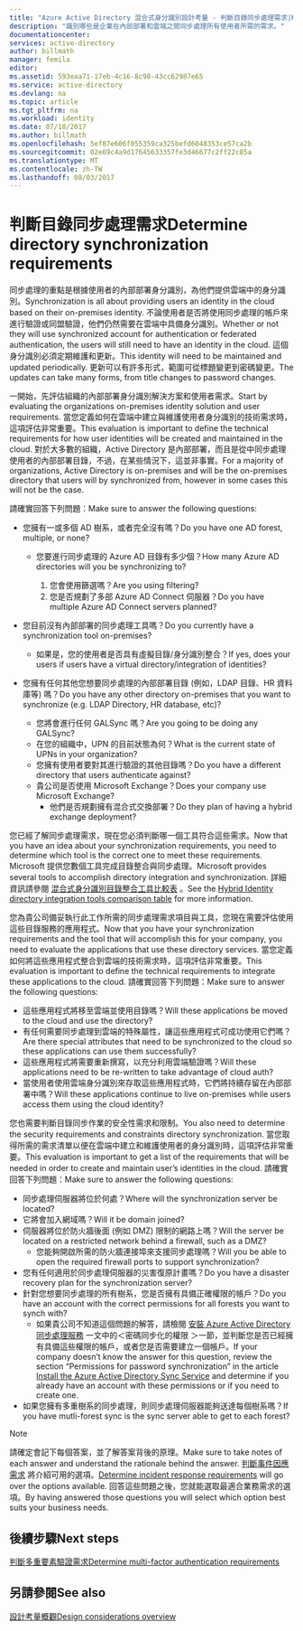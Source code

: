 ```yaml
---
title: "Azure Active Directory 混合式身分識別設計考量 - 判斷目錄同步處理需求|Microsoft Docs"
description: "識別哪些是企業在內部部署和雲端之間同步處理所有使用者所需的需求。"
documentationcenter: 
services: active-directory
author: billmath
manager: femila
editor: 
ms.assetid: 593eaa71-17eb-4c16-8c98-43cc62987e65
ms.service: active-directory
ms.devlang: na
ms.topic: article
ms.tgt_pltfrm: na
ms.workload: identity
ms.date: 07/18/2017
ms.author: billmath
ms.openlocfilehash: 5ef87e606f055359ca325befd6048353ce57ca2b
ms.sourcegitcommit: 02e69c4a9d17645633357fe3d46677c2ff22c85a
ms.translationtype: MT
ms.contentlocale: zh-TW
ms.lasthandoff: 08/03/2017
---
```

# <a name="determine-directory-synchronization-requirements"></a><span data-ttu-id="56d54-103">判斷目錄同步處理需求</span><span class="sxs-lookup"><span data-stu-id="56d54-103">Determine directory synchronization requirements</span></span>
<span data-ttu-id="56d54-104">同步處理的重點是根據使用者的內部部署身分識別，為他們提供雲端中的身分識別。</span><span class="sxs-lookup"><span data-stu-id="56d54-104">Synchronization is all about providing users an identity in the cloud based on their on-premises identity.</span></span> <span data-ttu-id="56d54-105">不論使用者是否將使用同步處理的帳戶來進行驗證或同盟驗證，他們仍然需要在雲端中具備身分識別。</span><span class="sxs-lookup"><span data-stu-id="56d54-105">Whether or not they will use synchronized account for authentication or federated authentication, the users will still need to have an identity in the cloud.</span></span>  <span data-ttu-id="56d54-106">這個身分識別必須定期維護和更新。</span><span class="sxs-lookup"><span data-stu-id="56d54-106">This identity will need to be maintained and updated periodically.</span></span>  <span data-ttu-id="56d54-107">更新可以有許多形式，範圍可從標題變更到密碼變更。</span><span class="sxs-lookup"><span data-stu-id="56d54-107">The updates can take many forms, from title changes to password changes.</span></span>  

<span data-ttu-id="56d54-108">一開始，先評估組織的內部部署身分識別解決方案和使用者需求。</span><span class="sxs-lookup"><span data-stu-id="56d54-108">Start by evaluating the organizations on-premises identity solution and user requirements.</span></span> <span data-ttu-id="56d54-109">當您定義如何在雲端中建立與維護使用者身分識別的技術需求時，這項評估非常重要。</span><span class="sxs-lookup"><span data-stu-id="56d54-109">This evaluation is important to define the technical requirements for how user identities will be created and maintained in the cloud.</span></span>  <span data-ttu-id="56d54-110">對於大多數的組織，Active Directory 是內部部署，而且是從中同步處理使用者的內部部署目錄，不過，在某些情況下，這並非事實。</span><span class="sxs-lookup"><span data-stu-id="56d54-110">For a majority of organizations, Active Directory is on-premises and will be the on-premises directory that users will by synchronized from, however in some cases this will not be the case.</span></span>  

<span data-ttu-id="56d54-111">請確實回答下列問題：</span><span class="sxs-lookup"><span data-stu-id="56d54-111">Make sure to answer the following questions:</span></span>

* <span data-ttu-id="56d54-112">您擁有一或多個 AD 樹系，或者完全沒有嗎？</span><span class="sxs-lookup"><span data-stu-id="56d54-112">Do you have one AD forest, multiple, or none?</span></span>
  
  * <span data-ttu-id="56d54-113">您要進行同步處理的 Azure AD 目錄有多少個？</span><span class="sxs-lookup"><span data-stu-id="56d54-113">How many Azure AD directories will you be synchronizing to?</span></span>
    
    1. <span data-ttu-id="56d54-114">您會使用篩選嗎？</span><span class="sxs-lookup"><span data-stu-id="56d54-114">Are you using filtering?</span></span>
    2. <span data-ttu-id="56d54-115">您是否規劃了多部 Azure AD Connect 伺服器？</span><span class="sxs-lookup"><span data-stu-id="56d54-115">Do you have multiple Azure AD Connect servers planned?</span></span>
* <span data-ttu-id="56d54-116">您目前沒有內部部署的同步處理工具嗎？</span><span class="sxs-lookup"><span data-stu-id="56d54-116">Do you currently have a synchronization tool on-premises?</span></span>
  
  * <span data-ttu-id="56d54-117">如果是，您的使用者是否具有虛擬目錄/身分識別整合？</span><span class="sxs-lookup"><span data-stu-id="56d54-117">If yes, does your users if users have a virtual directory/integration of identities?</span></span>
* <span data-ttu-id="56d54-118">您擁有任何其他您想要同步處理的內部部署目錄 (例如，LDAP 目錄、HR 資料庫等) 嗎？</span><span class="sxs-lookup"><span data-stu-id="56d54-118">Do you have any other directory on-premises that you want to synchronize (e.g. LDAP Directory, HR database, etc)?</span></span>
  * <span data-ttu-id="56d54-119">您將會進行任何 GALSync 嗎？</span><span class="sxs-lookup"><span data-stu-id="56d54-119">Are you going to be doing any GALSync?</span></span>
  * <span data-ttu-id="56d54-120">在您的組織中，UPN 的目前狀態為何？</span><span class="sxs-lookup"><span data-stu-id="56d54-120">What is the current state of UPNs in your organization?</span></span> 
  * <span data-ttu-id="56d54-121">您擁有使用者要對其進行驗證的其他目錄嗎？</span><span class="sxs-lookup"><span data-stu-id="56d54-121">Do you have a different directory that users authenticate against?</span></span>
  * <span data-ttu-id="56d54-122">貴公司是否使用 Microsoft Exchange？</span><span class="sxs-lookup"><span data-stu-id="56d54-122">Does your company use Microsoft Exchange?</span></span>
    * <span data-ttu-id="56d54-123">他們是否規劃擁有混合式交換部署？</span><span class="sxs-lookup"><span data-stu-id="56d54-123">Do they plan of having a hybrid exchange deployment?</span></span>

<span data-ttu-id="56d54-124">您已經了解同步處理需求，現在您必須判斷哪一個工具符合這些需求。</span><span class="sxs-lookup"><span data-stu-id="56d54-124">Now that you have an idea about your synchronization requirements, you need to determine which tool is the correct one to meet these requirements.</span></span>  <span data-ttu-id="56d54-125">Microsoft 提供您數個工具完成目錄整合與同步處理。</span><span class="sxs-lookup"><span data-stu-id="56d54-125">Microsoft provides several tools to accomplish directory integration and synchronization.</span></span>  <span data-ttu-id="56d54-126">詳細資訊請參閱 [混合式身分識別目錄整合工具比較表](active-directory-hybrid-identity-design-considerations-tools-comparison.md) 。</span><span class="sxs-lookup"><span data-stu-id="56d54-126">See the [Hybrid Identity directory integration tools comparison table](active-directory-hybrid-identity-design-considerations-tools-comparison.md) for more information.</span></span> 

<span data-ttu-id="56d54-127">您為貴公司備妥執行此工作所需的同步處理需求項目與工具，您現在需要評估使用這些目錄服務的應用程式。</span><span class="sxs-lookup"><span data-stu-id="56d54-127">Now that you have your synchronization requirements and the tool that will accomplish this for your company, you need to evaluate the applications that use these directory services.</span></span> <span data-ttu-id="56d54-128">當您定義如何將這些應用程式整合到雲端的技術需求時，這項評估非常重要。</span><span class="sxs-lookup"><span data-stu-id="56d54-128">This evaluation is important to define the technical requirements to integrate these applications to the cloud.</span></span> <span data-ttu-id="56d54-129">請確實回答下列問題：</span><span class="sxs-lookup"><span data-stu-id="56d54-129">Make sure to answer the following questions:</span></span>

* <span data-ttu-id="56d54-130">這些應用程式將移至雲端並使用目錄嗎？</span><span class="sxs-lookup"><span data-stu-id="56d54-130">Will these applications be moved to the cloud and use the directory?</span></span>
* <span data-ttu-id="56d54-131">有任何需要同步處理到雲端的特殊屬性，讓這些應用程式可成功使用它們嗎？</span><span class="sxs-lookup"><span data-stu-id="56d54-131">Are there special attributes that need to be synchronized to the cloud so these applications can use them successfully?</span></span>
* <span data-ttu-id="56d54-132">這些應用程式將需要重新撰寫，以充分利用雲端驗證嗎？</span><span class="sxs-lookup"><span data-stu-id="56d54-132">Will these applications need to be re-written to take advantage of cloud auth?</span></span>
* <span data-ttu-id="56d54-133">當使用者使用雲端身分識別來存取這些應用程式時，它們將持續存留在內部部署中嗎？</span><span class="sxs-lookup"><span data-stu-id="56d54-133">Will these applications continue to live on-premises while users access them using the cloud identity?</span></span>

<span data-ttu-id="56d54-134">您也需要判斷目錄同步作業的安全性需求和限制。</span><span class="sxs-lookup"><span data-stu-id="56d54-134">You also need to determine the security requirements and constraints directory synchronization.</span></span> <span data-ttu-id="56d54-135">當您取得所需的需求清單以便在雲端中建立和維護使用者的身分識別時，這項評估非常重要。</span><span class="sxs-lookup"><span data-stu-id="56d54-135">This evaluation is important to get a list of the requirements that will be needed in order to create and maintain user’s identities in the cloud.</span></span> <span data-ttu-id="56d54-136">請確實回答下列問題：</span><span class="sxs-lookup"><span data-stu-id="56d54-136">Make sure to answer the following questions:</span></span>

* <span data-ttu-id="56d54-137">同步處理伺服器將位於何處？</span><span class="sxs-lookup"><span data-stu-id="56d54-137">Where will the synchronization server be located?</span></span>
* <span data-ttu-id="56d54-138">它將會加入網域嗎？</span><span class="sxs-lookup"><span data-stu-id="56d54-138">Will it be domain joined?</span></span>
* <span data-ttu-id="56d54-139">伺服器將位於防火牆後面 (例如 DMZ) 限制的網路上嗎？</span><span class="sxs-lookup"><span data-stu-id="56d54-139">Will the server be located on a restricted network behind a firewall, such as a DMZ?</span></span>
  * <span data-ttu-id="56d54-140">您能夠開啟所需的防火牆連接埠來支援同步處理嗎？</span><span class="sxs-lookup"><span data-stu-id="56d54-140">Will you be able to open the required firewall ports to support synchronization?</span></span>
* <span data-ttu-id="56d54-141">您有任何適用於同步處理伺服器的災害復原計畫嗎？</span><span class="sxs-lookup"><span data-stu-id="56d54-141">Do you have a disaster recovery plan for the synchronization server?</span></span>
* <span data-ttu-id="56d54-142">針對您想要同步處理的所有樹系，您是否擁有具備正確權限的帳戶？</span><span class="sxs-lookup"><span data-stu-id="56d54-142">Do you have an account with the correct permissions for all forests you want to synch with?</span></span>
  * <span data-ttu-id="56d54-143">如果貴公司不知道這個問題的解答，請檢閱 [安裝 Azure Active Directory 同步處理服務](https://msdn.microsoft.com/library/azure/dn757602.aspx#BKMK_CreateAnADAccountForTheSyncService) 一文中的＜密碼同步化的權限 ＞一節，並判斷您是否已經擁有具備這些權限的帳戶，或者您是否需要建立一個帳戶。</span><span class="sxs-lookup"><span data-stu-id="56d54-143">If your company doesn’t know the answer for this question, review the section “Permissions for password synchronization” in the article [Install the Azure Active Directory Sync Service](https://msdn.microsoft.com/library/azure/dn757602.aspx#BKMK_CreateAnADAccountForTheSyncService) and determine if you already have an account with these permissions or if you need to create one.</span></span>
* <span data-ttu-id="56d54-144">如果您擁有多重樹系的同步處理，則同步處理伺服器能夠送達每個樹系嗎？</span><span class="sxs-lookup"><span data-stu-id="56d54-144">If you have mutli-forest sync is the sync server able to get to each forest?</span></span>

> [!NOTE]
> <span data-ttu-id="56d54-145">請確定會記下每個答案，並了解答案背後的原理。</span><span class="sxs-lookup"><span data-stu-id="56d54-145">Make sure to take notes of each answer and understand the rationale behind the answer.</span></span> <span data-ttu-id="56d54-146">[判斷事件因應需求](active-directory-hybrid-identity-design-considerations-incident-response-requirements.md) 將介紹可用的選項。</span><span class="sxs-lookup"><span data-stu-id="56d54-146">[Determine incident response requirements](active-directory-hybrid-identity-design-considerations-incident-response-requirements.md) will go over the options available.</span></span> <span data-ttu-id="56d54-147">回答這些問題之後，您就能選取最適合業務需求的選項。</span><span class="sxs-lookup"><span data-stu-id="56d54-147">By having answered those questions you will select which option best suits your business needs.</span></span>
> 
> 

## <a name="next-steps"></a><span data-ttu-id="56d54-148">後續步驟</span><span class="sxs-lookup"><span data-stu-id="56d54-148">Next steps</span></span>
[<span data-ttu-id="56d54-149">判斷多重要素驗證需求</span><span class="sxs-lookup"><span data-stu-id="56d54-149">Determine multi-factor authentication requirements</span></span>](active-directory-hybrid-identity-design-considerations-multifactor-auth-requirements.md)

## <a name="see-also"></a><span data-ttu-id="56d54-150">另請參閱</span><span class="sxs-lookup"><span data-stu-id="56d54-150">See also</span></span>
[<span data-ttu-id="56d54-151">設計考量概觀</span><span class="sxs-lookup"><span data-stu-id="56d54-151">Design considerations overview</span></span>](active-directory-hybrid-identity-design-considerations-overview.md)

